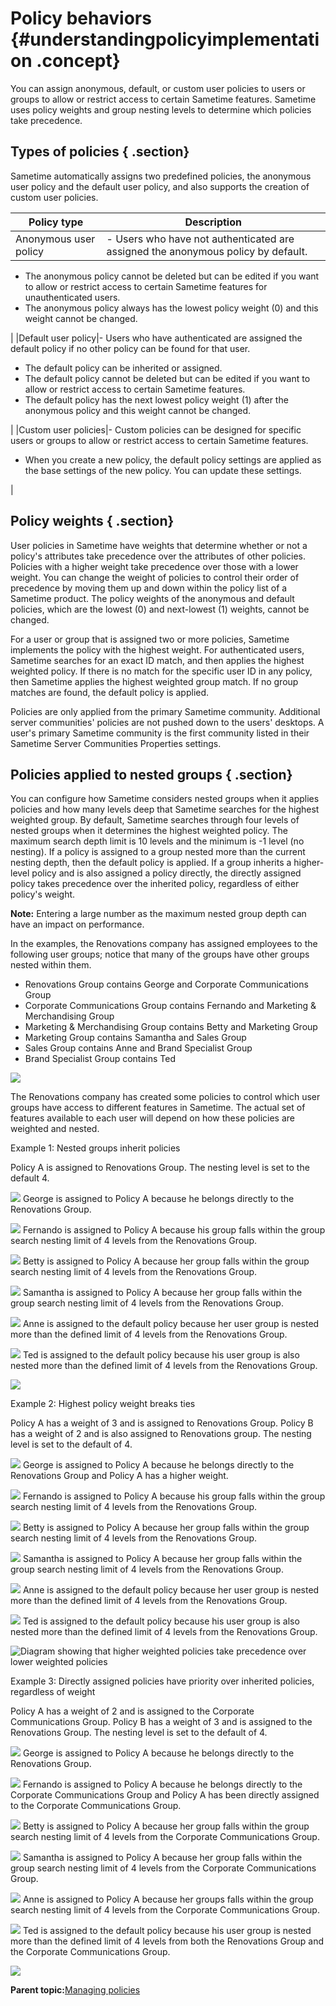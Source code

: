 # Policy behaviors {#understandingpolicyimplementation .concept}

You can assign anonymous, default, or custom user policies to users or groups to allow or restrict access to certain Sametime features. Sametime uses policy weights and group nesting levels to determine which policies take precedence.

## Types of policies { .section}

Sametime automatically assigns two predefined policies, the anonymous user policy and the default user policy, and also supports the creation of custom user policies.

|Policy type|Description|
|-----------|-----------|
|Anonymous user policy|-   Users who have not authenticated are assigned the anonymous policy by default.
-   The anonymous policy cannot be deleted but can be edited if you want to allow or restrict access to certain Sametime features for unauthenticated users.
-   The anonymous policy always has the lowest policy weight \(0\) and this weight cannot be changed.

|
|Default user policy|-   Users who have authenticated are assigned the default policy if no other policy can be found for that user.
-   The default policy can be inherited or assigned.
-   The default policy cannot be deleted but can be edited if you want to allow or restrict access to certain Sametime features.
-   The default policy has the next lowest policy weight \(1\) after the anonymous policy and this weight cannot be changed.

|
|Custom user policies|-   Custom policies can be designed for specific users or groups to allow or restrict access to certain Sametime features.
-   When you create a new policy, the default policy settings are applied as the base settings of the new policy. You can update these settings.

|

## Policy weights { .section}

User policies in Sametime have weights that determine whether or not a policy's attributes take precedence over the attributes of other policies. Policies with a higher weight take precedence over those with a lower weight. You can change the weight of policies to control their order of precedence by moving them up and down within the policy list of a Sametime product. The policy weights of the anonymous and default policies, which are the lowest \(0\) and next-lowest \(1\) weights, cannot be changed.

For a user or group that is assigned two or more policies, Sametime implements the policy with the highest weight. For authenticated users, Sametime searches for an exact ID match, and then applies the highest weighted policy. If there is no match for the specific user ID in any policy, then Sametime applies the highest weighted group match. If no group matches are found, the default policy is applied.

Policies are only applied from the primary Sametime community. Additional server communities' policies are not pushed down to the users' desktops. A user's primary Sametime community is the first community listed in their Sametime Server Communities Properties settings.

## Policies applied to nested groups { .section}

You can configure how Sametime considers nested groups when it applies policies and how many levels deep that Sametime searches for the highest weighted group. By default, Sametime searches through four levels of nested groups when it determines the highest weighted policy. The maximum search depth limit is 10 levels and the minimum is -1 level \(no nesting\). If a policy is assigned to a group nested more than the current nesting depth, then the default policy is applied. If a group inherits a higher-level policy and is also assigned a policy directly, the directly assigned policy takes precedence over the inherited policy, regardless of either policy's weight.

**Note:** Entering a large number as the maximum nested group depth can have an impact on performance.

In the examples, the Renovations company has assigned employees to the following user groups; notice that many of the groups have other groups nested within them.

-   Renovations Group contains George and Corporate Communications Group
-   Corporate Communications Group contains Fernando and Marketing & Merchandising Group
-   Marketing & Merchandising Group contains Betty and Marketing Group
-   Marketing Group contains Samantha and Sales Group
-   Sales Group contains Anne and Brand Specialist Group
-   Brand Specialist Group contains Ted

![](Images/policies_groups.jpg)

The Renovations company has created some policies to control which user groups have access to different features in Sametime. The actual set of features available to each user will depend on how these policies are weighted and nested.

Example 1: Nested groups inherit policies

Policy A is assigned to Renovations Group. The nesting level is set to the default 4.

![](Images/George.jpg) George is assigned to Policy A because he belongs directly to the Renovations Group.

![](Images/Fernando.jpg) Fernando is assigned to Policy A because his group falls within the group search nesting limit of 4 levels from the Renovations Group.

![](Images/Betty.jpg) Betty is assigned to Policy A because her group falls within the group search nesting limit of 4 levels from the Renovations Group.

![](Images/Samantha.jpg) Samantha is assigned to Policy A because her group falls within the group search nesting limit of 4 levels from the Renovations Group.

![](Images/Anne.jpg) Anne is assigned to the default policy because her user group is nested more than the defined limit of 4 levels from the Renovations Group.

![](Images/Ted.jpg) Ted is assigned to the default policy because his user group is also nested more than the defined limit of 4 levels from the Renovations Group.

![](Images/policies_groups_ex1.jpg)

Example 2: Highest policy weight breaks ties

Policy A has a weight of 3 and is assigned to Renovations Group. Policy B has a weight of 2 and is also assigned to Renovations group. The nesting level is set to the default of 4.

![](Images/George.jpg) George is assigned to Policy A because he belongs directly to the Renovations Group and Policy A has a higher weight.

![](Images/Fernando.jpg) Fernando is assigned to Policy A because his group falls within the group search nesting limit of 4 levels from the Renovations Group.

![](Images/Betty.jpg) Betty is assigned to Policy A because her group falls within the group search nesting limit of 4 levels from the Renovations Group.

![](Images/Samantha.jpg) Samantha is assigned to Policy A because her group falls within the group search nesting limit of 4 levels from the Renovations Group.

![](Images/Anne.jpg) Anne is assigned to the default policy because her user group is nested more than the defined limit of 4 levels from the Renovations Group.

![](Images/Ted.jpg) Ted is assigned to the default policy because his user group is also nested more than the defined limit of 4 levels from the Renovations Group.

![Diagram showing that higher weighted policies take precedence over lower weighted policies](Images/policies_groups_ex2.jpg)

Example 3: Directly assigned policies have priority over inherited policies, regardless of weight

Policy A has a weight of 2 and is assigned to the Corporate Communications Group. Policy B has a weight of 3 and is assigned to the Renovations Group. The nesting level is set to the default of 4.

![](Images/George.jpg) George is assigned to Policy A because he belongs directly to the Renovations Group.

![](Images/Fernando.jpg) Fernando is assigned to Policy A because he belongs directly to the Corporate Communications Group and Policy A has been directly assigned to the Corporate Communications Group.

![](Images/Betty.jpg) Betty is assigned to Policy A because her group falls within the group search nesting limit of 4 levels from the Corporate Communications Group.

![](Images/Samantha.jpg) Samantha is assigned to Policy A because her group falls within the group search nesting limit of 4 levels from the Corporate Communications Group.

![](Images/Anne.jpg) Anne is assigned to Policy A because her groups falls within the group search nesting limit of 4 levels from the Corporate Communications Group.

![](Images/Ted.jpg) Ted is assigned to the default policy because his user group is nested more than the defined limit of 4 levels from both the Renovations Group and the Corporate Communications Group.

![](Images/policies_groups_ex3.jpg)

**Parent topic:**[Managing policies](managing_policies.md)

